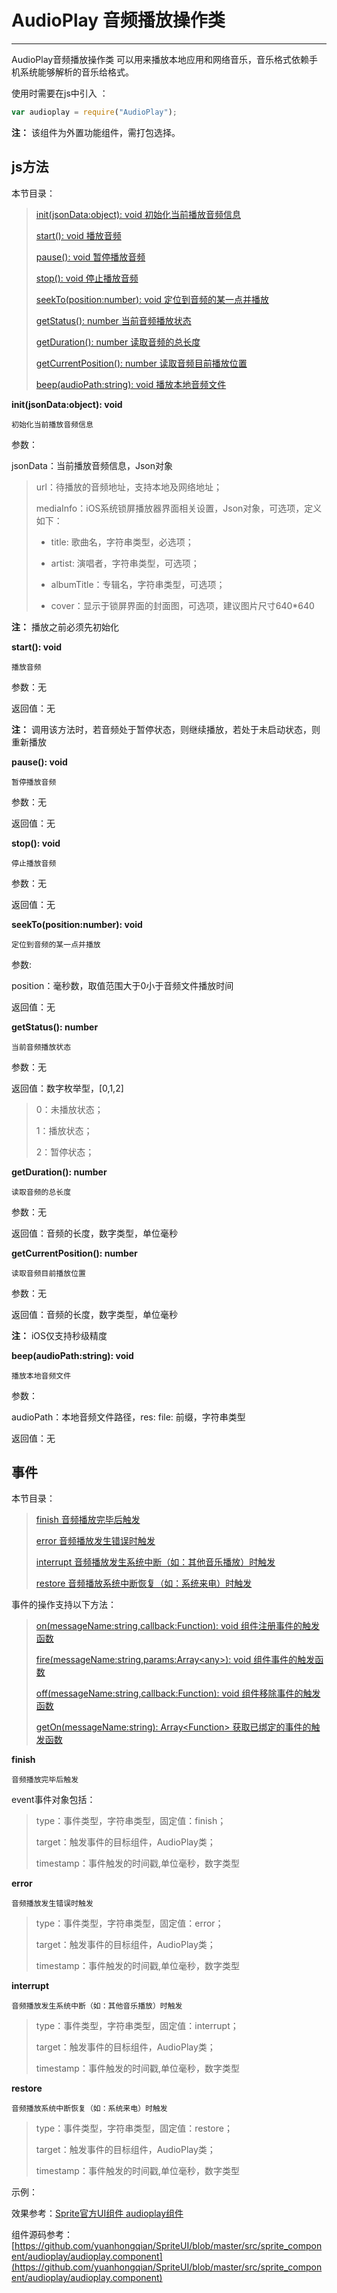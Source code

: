# AudioPlay 音频播放操作类

----------

AudioPlay音频播放操作类 可以用来播放本地应用和网络音乐，音乐格式依赖手机系统能够解析的音乐给格式。


使用时需要在js中引入 ：

```javascript
var audioplay = require("AudioPlay"); 
```

**注：** 该组件为外置功能组件，需打包选择。

<h2 id="cid_1">js方法</h2>  

本节目录：

>[ init(jsonData:object): void  初始化当前播放音频信息 ](#ff_0)
> 
> [start(): void  播放音频 ](#ff_1)
> 
>[ pause(): void  暂停播放音频](#ff_2)
> 
>[ stop(): void  停止播放音频](#ff_3)
>
>[seekTo(position:number): void  定位到音频的某一点并播放](#ff_4)
>
>[getStatus(): number  当前音频播放状态](#ff_5)
>
>[getDuration(): number  读取音频的总长度](#ff_6)
>
>[getCurrentPosition(): number  读取音频目前播放位置](#ff_7)
>
>[beep(audioPath:string): void  播放本地音频文件](#ff_8)






<span id="ff_0">**init(jsonData:object): void**</span>  

<code>初始化当前播放音频信息</code>  

参数：  

jsonData：当前播放音频信息，Json对象

>    url：待播放的音频地址，支持本地及网络地址；
>    
>    mediaInfo：iOS系统锁屏播放器界面相关设置，Json对象，可选项，定义如下：  
> 
> -  title: 歌曲名，字符串类型，必选项；
> 
> -  artist: 演唱者，字符串类型，可选项；
> 
> -  albumTitle：专辑名，字符串类型，可选项；
> 
> -   cover：显示于锁屏界面的封面图，可选项，建议图片尺寸640*640

**注：** 播放之前必须先初始化


<span id="ff_1">**start(): void**</span>  

<code>播放音频</code>
 
参数：无

返回值：无

**注：** 调用该方法时，若音频处于暂停状态，则继续播放，若处于未启动状态，则重新播放




<span id="ff_2">**pause(): void**</span>  

<code>暂停播放音频</code>   

参数：无 

返回值：无


<span id="ff_3">**stop(): void**</span>  

<code>停止播放音频</code>  

参数：无  

返回值：无


<span id="ff_4">**seekTo(position:number): void**</span>  

<code>定位到音频的某一点并播放</code> 

参数:  

position：毫秒数，取值范围大于0小于音频文件播放时间

返回值：无

<span id="ff_5">**getStatus(): number**</span>  

<code>当前音频播放状态</code> 

参数：无  

返回值：数字枚举型，[0,1,2] 

> 0：未播放状态；
> 
> 1：播放状态；
> 
> 2：暂停状态；


<span id="ff_6">**getDuration(): number**</span>  

<code>读取音频的总长度</code>  

参数：无 

返回值：音频的长度，数字类型，单位毫秒


<span id="ff_7">**getCurrentPosition(): number**</span>  

<code>读取音频目前播放位置</code>  

参数：无  

返回值：音频的长度，数字类型，单位毫秒  

**注：** iOS仅支持秒级精度


<span id="ff_8">**beep(audioPath:string): void**</span>  

<code>播放本地音频文件</code>   

参数：  

audioPath：本地音频文件路径，res: file: 前缀，字符串类型  

返回值：无






<h2 id="cid_5">事件</h2>  

本节目录： 

> [finish   音频播放完毕后触发](#sj_0)
> 
> [error  音频播放发生错误时触发 ](#sj_1)
> 
> [interrupt  音频播放发生系统中断（如：其他音乐播放）时触发](#sj_2)
> 
> [restore  音频播放系统中断恢复（如：系统来电）时触发](#sj_3)



事件的操作支持以下方法：

> [on(messageName:string,callback:Function): void   组件注册事件的触发函数](https://gitdocument.exmobi.cn/sprite-begin/ggff.html#jjxg_1)   
> 
> [fire(messageName:string,params:Array&lt;any&gt;): void  组件事件的触发函数](https://gitdocument.exmobi.cn/sprite-begin/ggff.html#jjxg_2)   
> 
> [off(messageName:string,callback:Function): void  组件移除事件的触发函数](https://gitdocument.exmobi.cn/sprite-begin/ggff.html#jjxg_3)  
>  
> [getOn(messageName:string): Array&lt;Function&gt;  获取已绑定的事件的触发函数](https://gitdocument.exmobi.cn/sprite-begin/ggff.html#jjxg_4)   



<span id="sj_0">**finish**</span>  

<code>音频播放完毕后触发</code>   

event事件对象包括：  

> type：事件类型，字符串类型，固定值：finish； 
> 
> target：触发事件的目标组件，AudioPlay类； 
> 
> timestamp：事件触发的时间戳,单位毫秒，数字类型  


<span id="sj_1">**error**</span>  

<code>音频播放发生错误时触发</code>    

> type：事件类型，字符串类型，固定值：error； 
> 
> target：触发事件的目标组件，AudioPlay类； 
> 
> timestamp：事件触发的时间戳,单位毫秒，数字类型  


<span id="sj_2">**interrupt**</span>  

<code>音频播放发生系统中断（如：其他音乐播放）时触发</code>    

> type：事件类型，字符串类型，固定值：interrupt； 
> 
> target：触发事件的目标组件，AudioPlay类； 
> 
> timestamp：事件触发的时间戳,单位毫秒，数字类型  



<span id="sj_3">**restore**</span>  

<code>音频播放系统中断恢复（如：系统来电）时触发</code>    

> type：事件类型，字符串类型，固定值：restore； 
> 
> target：触发事件的目标组件，AudioPlay类； 
> 
> timestamp：事件触发的时间戳,单位毫秒，数字类型  


示例：

效果参考：[Sprite官方UI组件 audioplay组件 ](https://gitdocument.exmobi.cn/sprite-official-ui/audioplay.html) 

组件源码参考：  [https://github.com/yuanhongqian/SpriteUI/blob/master/src/sprite_component/audioplay/audioplay.component](https://github.com/yuanhongqian/SpriteUI/blob/master/src/sprite_component/audioplay/audioplay.component)
